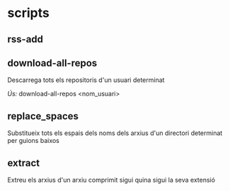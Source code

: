 # scripts

## rss-add

## download-all-repos
Descarrega tots els repositoris d'un usuari determinat

_Ús:_
	download-all-repos <nom_usuari>

## replace_spaces
Substitueix tots els espais dels noms dels arxius d'un directori determinat per guions baixos


## extract
Extreu els arxius d'un arxiu comprimit sigui quina sigui la seva extensió
